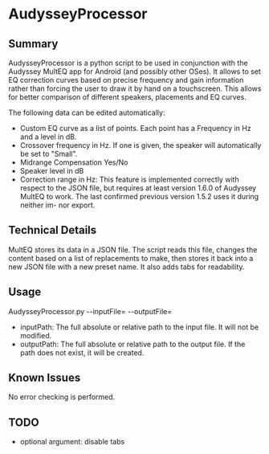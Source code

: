 # AudysseyProcessor

## Summary
AudysseyProcessor is a python script to be used in conjunction with the Audyssey MultEQ app for Android (and possibly other OSes). It allows to set EQ correction curves based on precise frequency and gain information rather than forcing the user to draw it by hand on a touchscreen. This allows for better comparison of different speakers, placements and EQ curves.

The following data can be edited automatically:
* Custom EQ curve as a list of points. Each point has a Frequency in Hz and a level in dB.
* Crossover frequency in Hz. If one is given, the speaker will automatically be set to "Small".
* Midrange Compensation Yes/No
* Speaker level in dB
* Correction range in Hz: This feature is implemented correctly with respect to the JSON file, but requires at least version 1.6.0 of Audyssey MultEQ to work. The last confirmed previous version 1.5.2 uses it during neither im- nor export. 

## Technical Details
MultEQ stores its data in a JSON file. The script reads this file, changes the content based on a list of replacements to make, then stores it back into a new JSON file with a new preset name. It also adds tabs for readability.

## Usage
AudysseyProcessor[]().py --inputFile=<inputPath> --outputFile=<outputPath>

* inputPath: The full absolute or relative path to the input file. It will not be modified.
* outputPath: The full absolute or relative path to the output file. If the path does not exist, it will be created.

## Known Issues
No error checking is performed.

## TODO
* optional argument: disable tabs